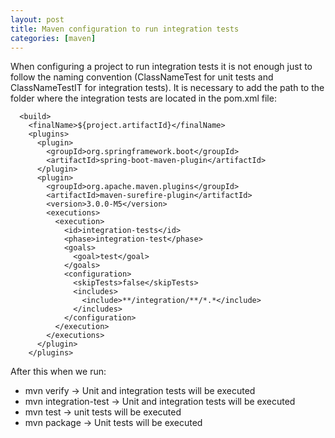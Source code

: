 ```yaml
---
layout: post
title: Maven configuration to run integration tests
categories: [maven]
---
```


When configuring a project to run integration tests it is not enough just to follow the naming convention (ClassNameTest for unit tests and ClassNameTestIT for integration tests). It is necessary to add the path to the folder where the integration tests are located in the pom.xml file:

```
  <build>
    <finalName>${project.artifactId}</finalName>
    <plugins>
      <plugin>
        <groupId>org.springframework.boot</groupId>
        <artifactId>spring-boot-maven-plugin</artifactId>
      </plugin>
      <plugin>
        <groupId>org.apache.maven.plugins</groupId>
        <artifactId>maven-surefire-plugin</artifactId>
        <version>3.0.0-M5</version>
        <executions>
          <execution>
            <id>integration-tests</id>
            <phase>integration-test</phase>
            <goals>
              <goal>test</goal>
            </goals>
            <configuration>
              <skipTests>false</skipTests>
              <includes>
                <include>**/integration/**/*.*</include>
              </includes>
            </configuration>
          </execution>
        </executions>
      </plugin>
    </plugins>
```

After this when we run:
  
- mvn verify -> Unit and integration tests will be executed
- mvn integration-test -> Unit and integration tests will be executed
- mvn test -> unit tests will be executed
- mvn package -> Unit tests will be executed

